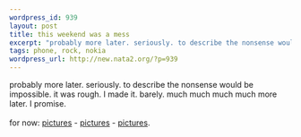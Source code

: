 ```yaml
--- 
wordpress_id: 939
layout: post
title: this weekend was a mess
excerpt: "probably more later. seriously. to describe the nonsense would be impossible. it was rough. I made it. barely. much much much much more later. I promise. for now: pictures - pictures - "
tags: phone, rock, nokia
wordpress_url: http://new.nata2.org/?p=939
---
```

probably more later. seriously. to describe the nonsense would be impossible. it was rough. I made it. barely. much much much much more later. I promise. <br/><br/>for now: <a href="http://nata2.info/?path=pictures%2Fevents%2F2004%3A09%3A18_Kill_hannah_afterparty">pictures</a> - <a href="http://nata2.info/?path=pictures%2Fevents%2F2004%3A09%3A16_Tommie_Rockroom">pictures</a> - <a href="http://nata2.info/?path=pictures%2Fmisc%2Fphone_camera%2Fnokia_6600%2F200920040149">pictures</a>.
